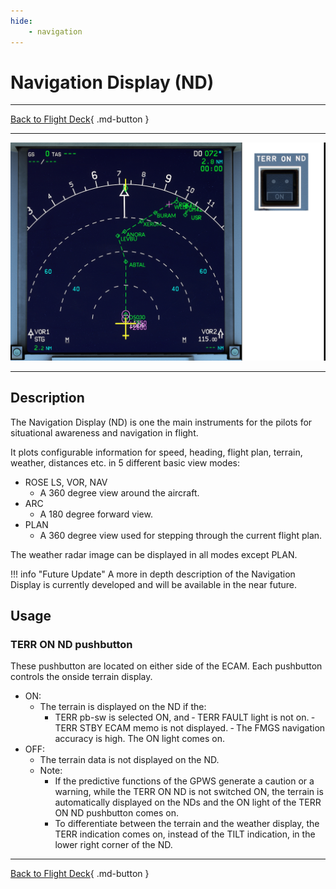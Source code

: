 ```yaml
---
hide:
    - navigation
---
```


# Navigation Display (ND)

---

[Back to Flight Deck](../index.md){ .md-button }

---

![Navigation Display](../../../assets/a32nx-briefing/front/nd.png "Navigation Display")

---

## Description

The Navigation Display (ND) is one the main instruments for the pilots for situational awareness and navigation in flight.

It plots configurable information for speed, heading, flight plan, terrain, weather, distances etc. in 5 different basic view modes:

- ROSE LS, VOR, NAV
    - A 360 degree view around the aircraft.
- ARC
    - A 180 degree forward view.
- PLAN
    - A 360 degree view used for stepping through the current flight plan.

The weather radar image can be displayed in all modes except PLAN.

<!-- TODO: UPDATE -->
!!! info "Future Update"
    A more in depth description of the Navigation Display is currently developed and will be available in the near future.


## Usage

### TERR ON ND pushbutton

These pushbutton are located on either side of the ECAM. Each pushbutton controls the onside terrain display.

- ON:
    - The terrain is displayed on the ND if the:
        - TERR pb-sw is selected ON, and
        ‐ TERR FAULT light is not on.
        ‐ TERR STBY ECAM memo is not displayed.
        ‐ The FMGS navigation accuracy is high.
      The ON light comes on.
- OFF:
    - The terrain data is not displayed on the ND.
    - Note:
        - If the predictive functions of the GPWS generate a caution or a warning, while the TERR ON ND is not switched ON, the terrain is automatically displayed on the NDs and the ON light of the TERR ON ND pushbutton comes on.
        - To differentiate between the terrain and the weather display, the TERR indication comes on, instead of the TILT indication, in the lower right corner of the ND.

---

[Back to Flight Deck](../index.md){ .md-button }



